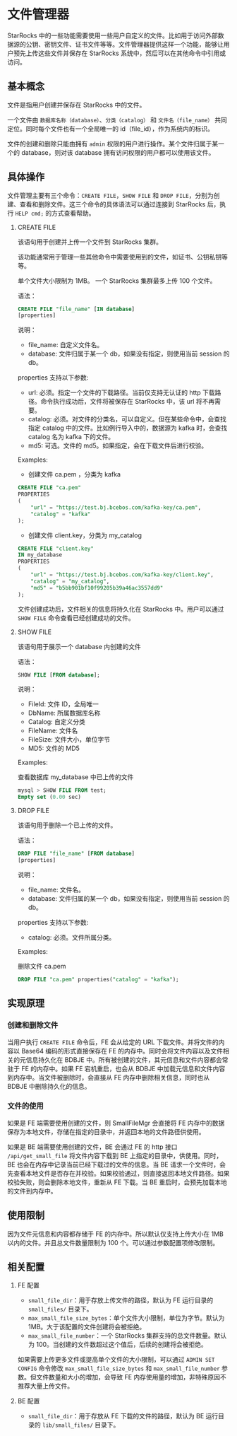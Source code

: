 # 文件管理器

StarRocks 中的一些功能需要使用一些用户自定义的文件。比如用于访问外部数据源的公钥、密钥文件、证书文件等等。文件管理器提供这样一个功能，能够让用户预先上传这些文件并保存在 StarRocks 系统中，然后可以在其他命令中引用或访问。

## 基本概念

文件是指用户创建并保存在 StarRocks 中的文件。

一个文件由 `数据库名称（database）`、`分类（catalog）` 和 `文件名（file_name）` 共同定位。同时每个文件也有一个全局唯一的 id（file_id），作为系统内的标识。

文件的创建和删除只能由拥有 `admin` 权限的用户进行操作。某个文件归属于某一个的 database，则对该 database 拥有访问权限的用户都可以使用该文件。

## 具体操作

文件管理主要有三个命令：`CREATE FILE`，`SHOW FILE` 和 `DROP FILE`，分别为创建、查看和删除文件。这三个命令的具体语法可以通过连接到 StarRocks 后，执行 `HELP cmd;` 的方式查看帮助。

1. CREATE FILE

    该语句用于创建并上传一个文件到 StarRocks 集群。

    该功能通常用于管理一些其他命令中需要使用到的文件，如证书、公钥私钥等等。

    单个文件大小限制为 1MB。
    一个 StarRocks 集群最多上传 100 个文件。

    语法：

    ~~~sql
    CREATE FILE "file_name" [IN database]
    [properties]
    ~~~

    说明：

    * file_name:  自定义文件名。
    * database: 文件归属于某一个 db，如果没有指定，则使用当前 session 的 db。

    properties 支持以下参数:

    * url: 必须。指定一个文件的下载路径。当前仅支持无认证的 http 下载路径。命令执行成功后，文件将被保存在 StarRocks 中，该 url 将不再需要。
    * catalog: 必须。对文件的分类名，可以自定义。但在某些命令中，会查找指定 catalog 中的文件。比如例行导入中的，数据源为 kafka 时，会查找 catalog 名为 kafka 下的文件。
    * md5: 可选。文件的 md5。如果指定，会在下载文件后进行校验。

    Examples:

    * 创建文件 ca.pem ，分类为 kafka

    ~~~sql
    CREATE FILE "ca.pem"
    PROPERTIES
    (
        "url" = "https://test.bj.bcebos.com/kafka-key/ca.pem",
        "catalog" = "kafka"
    );
    ~~~

    * 创建文件 client.key，分类为 my_catalog

    ~~~sql
    CREATE FILE "client.key"
    IN my_database
    PROPERTIES
    (
        "url" = "https://test.bj.bcebos.com/kafka-key/client.key",
        "catalog" = "my_catalog",
        "md5" = "b5bb901bf10f99205b39a46ac3557dd9"
    );
    ~~~

    文件创建成功后，文件相关的信息将持久化在 StarRocks 中。用户可以通过 `SHOW FILE` 命令查看已经创建成功的文件。

2. SHOW FILE

    该语句用于展示一个 database 内创建的文件

    语法：

    ~~~sql
    SHOW FILE [FROM database];
    ~~~

    说明：

    * FileId:     文件 ID，全局唯一
    * DbName:     所属数据库名称
    * Catalog:    自定义分类
    * FileName:   文件名
    * FileSize:   文件大小，单位字节
    * MD5:        文件的 MD5

    Examples:

    查看数据库 my_database 中已上传的文件

    ~~~sql
    mysql > SHOW FILE FROM test;
    Empty set (0.00 sec)
    ~~~

3. DROP FILE

    该语句用于删除一个已上传的文件。

    语法：

    ~~~sql
    DROP FILE "file_name" [FROM database]
    [properties]
    ~~~

    说明：

    * file_name:  文件名。
    * database: 文件归属的某一个 db，如果没有指定，则使用当前 session 的 db。

    properties 支持以下参数:

    * catalog: 必须。文件所属分类。

    Examples:

    删除文件 ca.pem

    ~~~sql
    DROP FILE "ca.pem" properties("catalog" = "kafka");
    ~~~

## 实现原理

### 创建和删除文件

当用户执行 `CREATE FILE` 命令后，FE 会从给定的 URL 下载文件。并将文件的内容以 Base64 编码的形式直接保存在 FE 的内存中。同时会将文件内容以及文件相关的元信息持久化在 BDBJE 中。所有被创建的文件，其元信息和文件内容都会常驻于 FE 的内存中。如果 FE 宕机重启，也会从 BDBJE 中加载元信息和文件内容到内存中。当文件被删除时，会直接从 FE 内存中删除相关信息，同时也从 BDBJE 中删除持久化的信息。

### 文件的使用

如果是 FE 端需要使用创建的文件，则 SmallFileMgr 会直接将 FE 内存中的数据保存为本地文件，存储在指定的目录中，并返回本地的文件路径供使用。

如果是 BE 端需要使用创建的文件，BE 会通过 FE 的 http 接口 `/api/get_small_file` 将文件内容下载到 BE 上指定的目录中，供使用。同时，BE 也会在内存中记录当前已经下载过的文件的信息。当 BE 请求一个文件时，会先查看本地文件是否存在并校验。如果校验通过，则直接返回本地文件路径。如果校验失败，则会删除本地文件，重新从 FE 下载。当 BE 重启时，会预先加载本地的文件到内存中。

## 使用限制

因为文件元信息和内容都存储于 FE 的内存中。所以默认仅支持上传大小在 1MB 以内的文件。并且总文件数量限制为 100 个。可以通过参数配置项修改限制。

## 相关配置

1. FE 配置

    * `small_file_dir`：用于存放上传文件的路径，默认为 FE 运行目录的 `small_files/` 目录下。
    * `max_small_file_size_bytes`：单个文件大小限制，单位为字节。默认为 1MB。大于该配置的文件创建将会被拒绝。
    * `max_small_file_number`：一个 StarRocks 集群支持的总文件数量。默认为 100。当创建的文件数超过这个值后，后续的创建将会被拒绝。

    如果需要上传更多文件或提高单个文件的大小限制，可以通过 `ADMIN SET CONFIG` 命令修改 `max_small_file_size_bytes` 和 `max_small_file_number` 参数。但文件数量和大小的增加，会导致 FE 内存使用量的增加，非特殊原因不推荐大量上传文件。

2. BE 配置

    * `small_file_dir`：用于存放从 FE 下载的文件的路径，默认为 BE 运行目录的 `lib/small_files/` 目录下。
